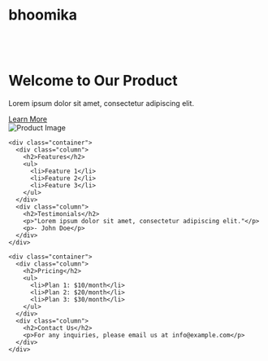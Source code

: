 # bhoomika
<!DOCTYPE html>
<html>
<head>
  <title>Product Landing Page</title>
  <link rel="stylesheet" type="text/css" href="style.css">
</head>
<body>
  <header>
    <nav>
      <!-- Add your navigation menu here -->
    </nav>
  </header>

  <main>
    <div class="container">
      <div class="column">
        <h1>Welcome to Our Product</h1>
        <p>Lorem ipsum dolor sit amet, consectetur adipiscing elit.</p>
        <a href="#" class="button">Learn More</a>
      </div>
      <div class="column">
        <img src="product-image.jpg" alt="Product Image">
      </div>
    </div>

    <div class="container">
      <div class="column">
        <h2>Features</h2>
        <ul>
          <li>Feature 1</li>
          <li>Feature 2</li>
          <li>Feature 3</li>
        </ul>
      </div>
      <div class="column">
        <h2>Testimonials</h2>
        <p>"Lorem ipsum dolor sit amet, consectetur adipiscing elit."</p>
        <p>- John Doe</p>
      </div>
    </div>

    <div class="container">
      <div class="column">
        <h2>Pricing</h2>
        <ul>
          <li>Plan 1: $10/month</li>
          <li>Plan 2: $20/month</li>
          <li>Plan 3: $30/month</li>
        </ul>
      </div>
      <div class="column">
        <h2>Contact Us</h2>
        <p>For any inquiries, please email us at info@example.com</p>
      </div>
    </div>
  </main>

  <footer>
    <!-- Add your footer content here -->
  </footer>
</body>
</html>
